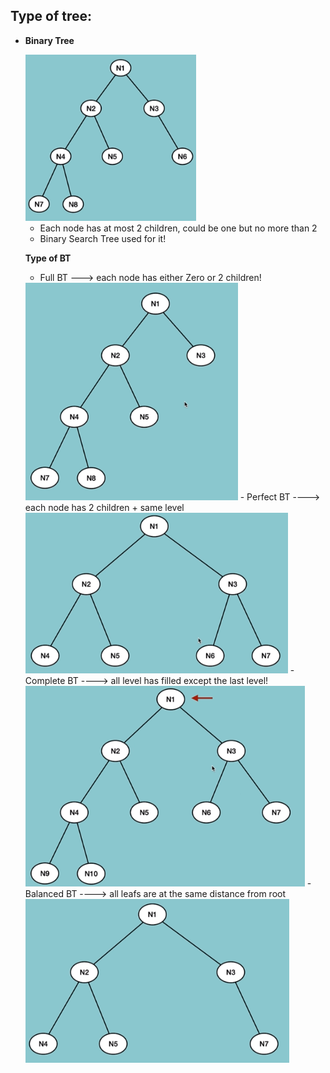 ## Type of tree:

- **Binary Tree**

    <img src= "./img/bt.png" >

    - Each node has at most 2 children, could be one but no more than 2
    - Binary Search Tree used for it!

    **Type of BT**

    - Full BT ---> each node has either Zero or 2 children!
    <img src= "./img/full.png" >
    - Perfect BT ----> each node has 2 children + same level
    <img src= "./img/perfect.png" >
    - Complete BT ----> all level has filled except the last level!
    <img src= "./img/complete.png" >
    - Balanced BT ----> all leafs are at the same distance from root
    <img src= "./img/balanced.png" >